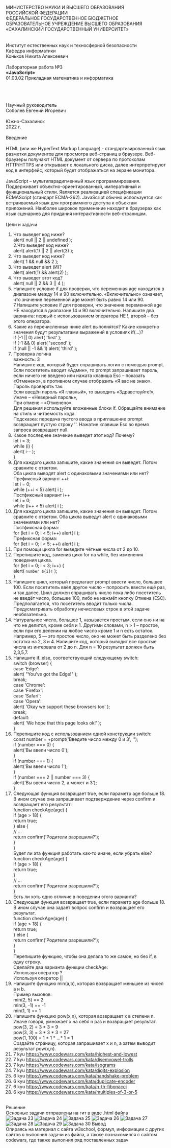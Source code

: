 МИНИСТЕРСТВО НАУКИ И ВЫСШЕГО ОБРАЗОВАНИЯ  
РОССИЙСКОЙ ФЕДЕРАЦИИ  
ФЕДЕРАЛЬНОЕ ГОСУДАРСТВЕННОЕ БЮДЖЕТНОЕ  
ОБРАЗОВАТЕЛЬНОЕ УЧРЕЖДЕНИЕ ВЫСШЕГО ОБРАЗОВАНИЯ  
«САХАЛИНСКИЙ ГОСУДАРСТВЕННЫЙ УНИВЕРСИТЕТ»  
<br><br>
Институт естественных наук и техносферной безопасности  
Кафедра информатики  
Коньков Никита Алексеевич  
<br>
Лабораторная работа №3  
**«JavaScript»**  
01.03.02 Прикладная математика и информатика  
<br><br><br><br>
Научный руководитель  
Соболев Евгений Игоревич  
<br>
Южно-Сахалинск  
2022 г.  
<br>
Введение  
<br>
HTML (или же HyperText Markup Language) - стандартизированный язык разметки документов для просмотра веб-страниц в браузере. Веб-браузеры получают HTML документ от сервера по протоколам HTTP/HTTPS или открывают с локального диска, далее интерпретируют код в интерфейс, который будет отображаться на экране монитора.  
<br>
JavaScript – мультипарадигменный язык программирования. Поддерживает объектно-ориентированный, императивный и функциональный стили. Является реализацией спецификации ECMAScript (стандарт ECMA-262). JavaScript обычно используется как встраиваемый язык для программного доступа к объектам приложений. Наиболее широкое применение находит в браузерах как язык сценариев для придания интерактивности веб-страницам.  
<br>
Цели и задачи  
1. Что выведет код ниже?  
alert( null || 2 || undefined );  
2.Что выведет код ниже?  
alert( alert(1) || 2 || alert(3) );  
3. Что выведет код ниже?  
alert( 1 && null && 2 );  
4. Что выведет alert (И)?  
alert( alert(1) && alert(2) );  
5. Что выведет этот код?  
alert( null || 2 && 3 || 4 );  
6. Напишите условие if для проверки, что переменная age находится в диапазоне между 14 и 90 включительно. «Включительно» означает, что значение переменной age может быть равно 14 или 90.  
7.Напишите условие if для проверки, что значение переменной age НЕ находится в диапазоне 14 и 90 включительно. Напишите два варианта: первый с использованием оператора НЕ !, второй – без этого оператора.  
8. Какие из перечисленных ниже alert выполнятся? Какие конкретно значения будут результатами выражений в условиях if(...)?  
if (-1 || 0) alert( 'first' );  
if (-1 && 0) alert( 'second' );  
if (null || -1 && 1) alert( 'third' );  
9. Проверка логина  
важность: 3  
Напишите код, который будет спрашивать логин с помощью prompt.  
Если посетитель вводит «Админ», то prompt запрашивает пароль, если ничего не введено или нажата клавиша Esc – показать «Отменено», в противном случае отобразить «Я вас не знаю».  
Пароль проверять так:  
Если введён пароль «Я главный», то выводить «Здравствуйте!»,  
Иначе – «Неверный пароль»,  
При отмене – «Отменено».  
Для решения используйте вложенные блоки if. Обращайте внимание на стиль и читаемость кода.  
Подсказка: передача пустого ввода в приглашение prompt возвращает пустую строку ''. Нажатие клавиши Esc во время запроса возвращает null.  
10. Какое последнее значение выведет этот код? Почему?  
let i = 3;  
while (i) {  
  alert( i-- );  
}  
11. Для каждого цикла запишите, какие значения он выведет. Потом сравните с ответом.  
Оба цикла выводят alert с одинаковыми значениями или нет?  
Префиксный вариант ++i:  
let i = 0;  
while (++i < 5) alert( i );  
Постфиксный вариант i++  
let i = 0;  
while (i++ < 5) alert( i );  
12. Для каждого цикла запишите, какие значения он выведет. Потом сравните с ответом. Оба цикла выведут alert с одинаковыми значениями или нет?  
Постфиксная форма:  
for (let i = 0; i < 5; i++) alert( i );  
Префиксная форма:  
for (let i = 0; i < 5; ++i) alert( i );  
13. При помощи цикла for выведите чётные числа от 2 до 10.  
14. Перепишите код, заменив цикл for на while, без изменения поведения цикла.  
for (let i = 0; i < 3; i++) {  
  alert( `number ${i}!` );  
}  
15. Напишите цикл, который предлагает prompt ввести число, большее 100. Если посетитель ввёл другое число – попросить ввести ещё раз, и так далее. Цикл должен спрашивать число пока либо посетитель не введёт число, большее 100, либо не нажмёт кнопку Отмена (ESC). Предполагается, что посетитель вводит только числа. Предусматривать обработку нечисловых строк в этой задаче необязательно.  
16. Натуральное число, большее 1, называется простым, если оно ни на что не делится, кроме себя и 1. Другими словами, n > 1 – простое, если при его делении на любое число кроме 1 и n есть остаток. Например, 5 — это простое число, оно не может быть разделено без остатка на 2, 3 и 4. Напишите код, который выводит все простые числа из интервала от 2 до n. Для n = 10 результат должен быть 2,3,5,7.  
17. Напишите if..else, соответствующий следующему switch:  
switch (browser) {  
  case 'Edge':  
    alert( "You've got the Edge!" );  
    break;  
  case 'Chrome':  
  case 'Firefox':  
  case 'Safari':  
  case 'Opera':  
    alert( 'Okay we support these browsers too' );  
    break;  
  default:  
    alert( 'We hope that this page looks ok!' );  
}  
18. Перепишите код с использованием одной конструкции switch:  
 const number = +prompt('Введите число между 0 и 3', '');  
if (number === 0) {  
  alert('Вы ввели число 0');  
}  
if (number === 1) {  
  alert('Вы ввели число 1');  
}  
if (number === 2 || number === 3) {  
  alert('Вы ввели число 2, а может и 3');  
}  
19. Следующая функция возвращает true, если параметр age больше 18. В ином случае она запрашивает подтверждение через confirm и возвращает его результат:  
function checkAge(age) {  
  if (age > 18) {  
    return true;  
  } else {  
    // ...  
    return confirm('Родители разрешили?');  
  }  
}  
Будет ли эта функция работать как-то иначе, если убрать else?  
function checkAge(age) {  
  if (age > 18) {  
    return true;  
  }  
  // ...  
  return confirm('Родители разрешили?');  
}  
Есть ли хоть одно отличие в поведении этого варианта?  
20. Следующая функция возвращает true, если параметр age больше 18. В ином случае она задаёт вопрос confirm и возвращает его результат.  
function checkAge(age) {  
  if (age > 18) {  
    return true;  
  } else {  
    return confirm('Родители разрешили?');  
  }  
}  
Перепишите функцию, чтобы она делала то же самое, но без if, в одну строку.  
Сделайте два варианта функции checkAge:  
Используя оператор ?  
Используя оператор ||  
21. Напишите функцию min(a,b), которая возвращает меньшее из чисел a и b.  
Пример вызовов:  
min(2, 5) == 2  
min(3, -1) == -1  
min(1, 1) == 1  
22. Напишите функцию pow(x,n), которая возвращает x в степени n. Иначе говоря, умножает x на себя n раз и возвращает результат.  
pow(3, 2) = 3 * 3 = 9  
pow(3, 3) = 3 * 3 * 3 = 27  
pow(1, 100) = 1 * 1 * ...* 1 = 1  
Создайте страницу, которая запрашивает x и n, а затем выводит результат pow(x,n).  
23. 7 kyu https://www.codewars.com/kata/highest-and-lowest  
24. 7 kyu https://www.codewars.com/kata/disemvowel-trolls  
25. 7 kyu https://www.codewars.com/kata/isograms  
26. 7 kyu https://www.codewars.com/kata/digits-explosion  
27. 6 kyu https://www.codewars.com/kata/handshake-problem  
28. 6 kyu https://www.codewars.com/kata/duplicate-encoder  
29. 6 kyu https://www.codewars.com/kata/n-th-fibonacci  
30. 6 kyu https://www.codewars.com/kata/multiples-of-3-or-5  
<br>
Решение  
<br>
Основные задачи отправлены на гит в виде .html файла  
<br>
<image src="23.jpg" alt="Задача 23">  
<image src="24.jpg" alt="Задача 24">  
<image src="25.jpg" alt="Задача 25">  
<image src="26.jpg" alt="Задача 26">  
<image src="27.jpg" alt="Задача 27">  
<image src="28.jpg" alt="Задача 28">  
<image src="29.jpg" alt="Задача 29">  
<image src="30.jpg" alt="Задача 30">  
Вывод  
<br>
Опираясь на материал с сайта w3school, формул, информации с других сайтов я выполнил задачи из файла, а также познакомился с сайтом codewars, где также выполнил ряд поставленных задач
